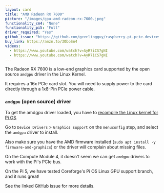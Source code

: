 ```yaml
---
layout: card
title: "AMD Radeon RX 7600"
picture: "/images/gpu-amd-radeon-rx-7600.jpeg"
functionality_cm4: "None"
functionality_pi5: "Full"
driver_required: "Yes"
github_issue: "https://github.com/geerlingguy/raspberry-pi-pcie-devices/issues/684"
buy_link: https://amzn.to/3OboSn4
videos:
  - https://www.youtube.com/watch?v=AyR7iCS7gNI
  - https://www.youtube.com/watch?v=AyR7iCS7gNI
---
```

The Radeon RX 7600 is a low-end graphics card supported by the open source `amdgpu` driver in the Linux Kernel.

It requires a 16x PCIe card slot. You will need to supply power to the card directly through a 1x8-Pin PCIe power cable.

### `amdgpu` (open source) driver

To get the amdgpu driver loaded, you have to [recompile the Linux kernel for Pi OS](https://github.com/geerlingguy/raspberry-pi-pcie-devices/tree/master/extras/cross-compile).

Go to `Device Drivers` > `Graphics support` on the `menuconfig` step, and select the `amdgpu` driver to install.

Also make sure you have the AMD firmware installed (`sudo apt install -y firmware-amd-graphics`) or the driver will complain about missing files.

On the Compute Module 4, it doesn't seem we can get `amdgpu` drivers to work with the Pi's PCIe bus.

On the Pi 5, we have tested Coreforge's Pi OS Linux GPU support branch, and it runs great!

See the linked GitHub issue for more details.
